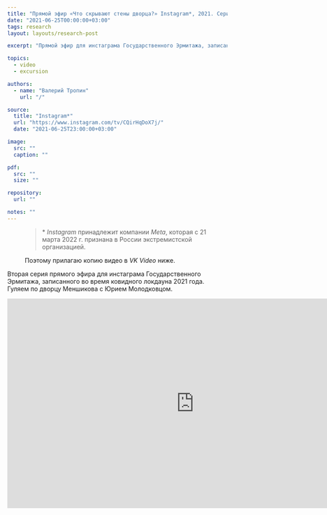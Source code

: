 ```yaml
---
title: "Прямой эфир «Что скрывают стены дворца?» Instagram*, 2021. Серия II"
date: "2021-06-25T00:00:00+03:00"
tags: research
layout: layouts/research-post

excerpt: "Прямой эфир для инстаграма Государственного Эрмитажа, записанный во время ковидного локдауна. Вторая серия"

topics:
  - video
  - excursion

authors:
  - name: "Валерий Тропин"
    url: "/"

source:
  title: "Instagram*"
  url: "https://www.instagram.com/tv/CQirHqDoX7j/"
  date: "2021-06-25T23:00:00+03:00"

image:
  src: ""
  caption: ""

pdf:
  src: ""
  size: ""

repository:
  url: ""

notes: ""
---
```


<figure class="quote">
  <blockquote>
    * <cite>Instagram</cite> принадлежит компании <cite>Meta</cite>, которая с 21 марта 2022 г. признана в России экстремистской организацией.
</blockquote>
  <figcaption class="quote-caption">Поэтому прилагаю копию видео в <cite>VK Video</cite> ниже.</figcaption>
</figure>

Вторая серия прямого эфира для инстаграма Государственного Эрмитажа, записанного во время ковидного локдауна 2021 года. Гуляем по дворцу Меншикова с Юрием Молодковцом.

<div class="video-frame">
<iframe src="https://vkvideo.ru/video_ext.php?oid=-21627154&id=456239025&hd=2" width="853" height="480" allow="autoplay; encrypted-media; fullscreen; picture-in-picture; screen-wake-lock;" frameborder="0" allowfullscreen></iframe>
</div>
